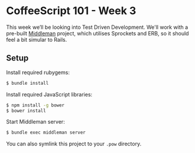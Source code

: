 # CoffeeScript 101 - Week 3

This week we’ll be looking into Test Driven Development.
We'll work with a pre-built [Middleman](http://middlemanapp.com/) project, which utilises Sprockets and ERB, so it should feel a bit simular to Rails.

##  Setup

Install required rubygems:
```sh
$ bundle install
```

Install required JavaScript libraries:
```sh
$ npm install -g bower
$ bower install
```

Start Middleman server:
```sh
$ bundle exec middleman server
```
You can also symlink this project to your `.pow` directory.
